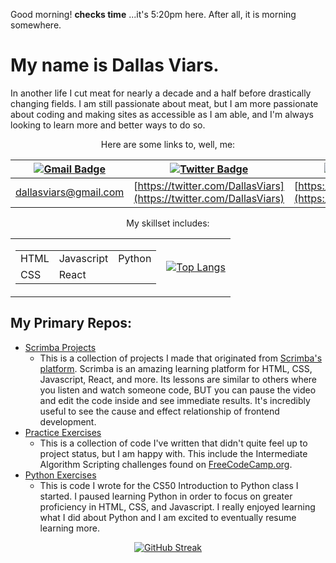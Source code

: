 Good morning! **__checks time__** ...it's 5:20pm here. After all, it is morning somewhere.

# My name is Dallas Viars. 
In another life I cut meat for nearly a decade and a half before drastically changing fields. I am still passionate about meat, but I am more passionate about coding and making sites as accessible as I am able, and I'm always looking to learn more and better ways to do so.

<div align="center"><p>Here are some links to, well, me:</p></div>
<div align="center">
  
  [<img src="https://img.shields.io/badge/Gmail-white?style=for-the-badge&logo=gmail&logoColor=red" alt="Gmail Badge"/>](dallasviars@gmail.com)  | [<img src="https://img.shields.io/badge/Twitter-pink?style=for-the-badge&logo=twitter&logoColor=white" alt="Twitter Badge"/>](https://twitter.com/DallasViars) | [<img src="https://img.shields.io/badge/Codepen.io-black?style=for-the-badge&logo=codepen&logoColor=white" alt="Codepen Badge"/>](https://codepen.io/dallasviars)
  :---:  | :---:  | :---: 
  [dallasviars@gmail.com](mailto:dallasviars@gmail.com)  | [https://twitter.com/DallasViars](https://twitter.com/DallasViars)  | [https://codepen.io/dallasviars](https://codepen.io/dallasviars)
</div>

<p align="center">My skillset includes:</p>
<table align="center">
<tr>
  <td>
    <div>
      <table align="center">
        <tr>
          <td> HTML </td>
          <td> Javascript </td>
          <td> Python </td>
        </tr>
        <tr>
          <td> CSS </td>
          <td> React </td>
        </tr>
      </table>
  </div>
  </td>
  <td>
    
[![Top Langs](https://github-readme-stats.vercel.app/api/top-langs/?username=dallasviars&layout=compact&theme=vision-friendly-dark)](https://github.com/anuraghazra/github-readme-stats)
    
  </td>
</tr>
</table>


## My Primary Repos:

- [Scrimba Projects](/../../../../DallasViars/Scrimba_Projects)
  - This is a collection of projects I made that originated from [Scrimba's platform](http://www.scrimba.com). Scrimba is an amazing learning platform for HTML, CSS, Javascript, React, and more. Its lessons are similar to others where you listen and watch someone code, BUT you can pause the video and edit the code inside and see immediate results. It's incredibly useful to see the cause and effect relationship of frontend development.
- [Practice Exercises](/../../../../DallasViars/Practice_Exercises)
  - This is a collection of code I've written that didn't quite feel up to project status, but I am happy with. This include the Intermediate Algorithm Scripting challenges found on [FreeCodeCamp.org](https://www.freecodecamp.org/).
- [Python Exercises](/../../../../DallasViars/Practice_Exercises)
  - This is code I wrote for the CS50 Introduction to Python class I started. I paused learning Python in order to focus on greater proficiency in HTML, CSS, and Javascript. I really enjoyed learning what I did about Python and I am excited to eventually resume learning more.

<div align="center">
  
  [![GitHub Streak](http://github-readme-streak-stats.herokuapp.com?user=dallasviars&theme=github-dark)](https://git.io/streak-stats)
</div>
